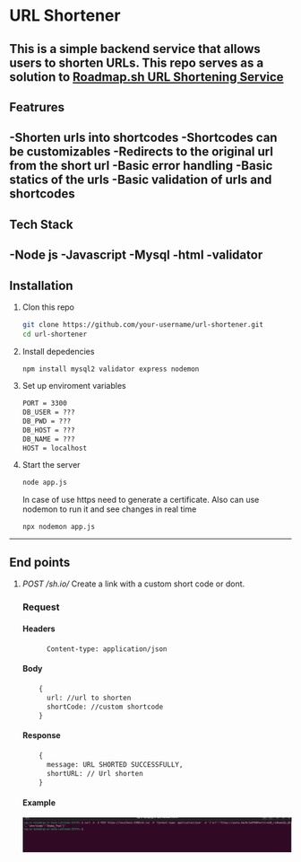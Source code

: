 # URL Shortener
This is a simple backend service that allows users to shorten URLs. This repo serves as a solution to [Roadmap.sh URL Shortening Service ](https://roadmap.sh/projects/url-shortening-service)
--
## Featrures

-Shorten urls into shortcodes
-Shortcodes can be customizables
-Redirects to the original url from the short url
-Basic error handling
-Basic statics of the urls
-Basic validation of urls and shortcodes
--
## Tech Stack
-Node js
-Javascript
-Mysql
-html
-validator
--
## Installation
   1. Clon this repo
      ```bash
      git clone https://github.com/your-username/url-shortener.git
      cd url-shortener
      ```
   2. Install depedencies
      ```npm
      npm install mysql2 validator express nodemon
      ```
   3. Set up enviroment variables
      ``` .env
      PORT = 3300
      DB_USER = ???
      DB_PWD = ???
      DB_HOST = ???
      DB_NAME = ???
      HOST = localhost
      ```
   4. Start the server
         ``` bash
         node app.js
         ```
         In case of use https need to generate a certificate.
         Also can use nodemon to run it and see changes in real time
         ```nodemon
         npx nodemon app.js
         ```
---
## End points
  1. *POST /sh.io/*
    Create a link with a custom short code or dont.
     ### Request
        #### Headers
        ```      
              Content-type: application/json
        ```
        #### Body
        ```    
            {
              url: //url to shorten
              shortCode: //custom shortcode
            }
        ```
        #### Response
        ```    
            {
              message: URL SHORTED SUCCESSFULLY,
              shortURL: // Url shorten
            }
        ```
        #### Example 
        ![create short url](./assets/createShortURL.png)
